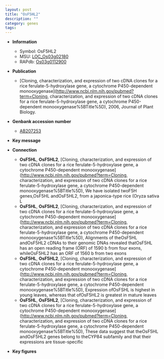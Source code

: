 ```yaml
---
layout: post
title: "OsF5HL2"
description: ""
category: genes
tags: 
---
```


* **Information**  
    + Symbol: OsF5HL2  
    + MSU: [LOC_Os03g02180](http://rice.plantbiology.msu.edu/cgi-bin/ORF_infopage.cgi?orf=LOC_Os03g02180)  
    + RAPdb: [Os03g0112900](http://rapdb.dna.affrc.go.jp/viewer/gbrowse_details/irgsp1?name=Os03g0112900)  

* **Publication**  
    + [Cloning, characterization, and expression of two cDNA clones for a rice ferulate-5-hydroxylase gene, a cytochrome P450-dependent monooxygenase](http://www.ncbi.nlm.nih.gov/pubmed?term=Cloning, characterization, and expression of two cDNA clones for a rice ferulate-5-hydroxylase gene, a cytochrome P450-dependent monooxygenase%5BTitle%5D), 2006, Journal of Plant Biology.

* **Genbank accession number**  
    + [AB207253](http://www.ncbi.nlm.nih.gov/nuccore/AB207253)

* **Key message**  

* **Connection**  
    + __OsF5HL__, __OsF5HL2__, [Cloning, characterization, and expression of two cDNA clones for a rice ferulate-5-hydroxylase gene, a cytochrome P450-dependent monooxygenase](http://www.ncbi.nlm.nih.gov/pubmed?term=Cloning, characterization, and expression of two cDNA clones for a rice ferulate-5-hydroxylase gene, a cytochrome P450-dependent monooxygenase%5BTitle%5D), We have isolated twoF5H genes,OsF5HL andOsF5HL2, from a japonica-type rice (Oryza sativa L
    + __OsF5HL__, __OsF5HL2__, [Cloning, characterization, and expression of two cDNA clones for a rice ferulate-5-hydroxylase gene, a cytochrome P450-dependent monooxygenase](http://www.ncbi.nlm.nih.gov/pubmed?term=Cloning, characterization, and expression of two cDNA clones for a rice ferulate-5-hydroxylase gene, a cytochrome P450-dependent monooxygenase%5BTitle%5D), Alignments of theOsF5HL andOsF5HL2 cDNAs to their genomic DNAs revealed thatOsF5HL has an open reading frame (ORF) of 1590 b from four exons, whileOsF5HL2 has an ORF of 1560 b from two exons
    + __OsF5HL__, __OsF5HL2__, [Cloning, characterization, and expression of two cDNA clones for a rice ferulate-5-hydroxylase gene, a cytochrome P450-dependent monooxygenase](http://www.ncbi.nlm.nih.gov/pubmed?term=Cloning, characterization, and expression of two cDNA clones for a rice ferulate-5-hydroxylase gene, a cytochrome P450-dependent monooxygenase%5BTitle%5D), Expression ofOsFSHL is highest in young leaves, whereas that ofOsF5HL2 is greatest in mature leaves
    + __OsF5HL__, __OsF5HL2__, [Cloning, characterization, and expression of two cDNA clones for a rice ferulate-5-hydroxylase gene, a cytochrome P450-dependent monooxygenase](http://www.ncbi.nlm.nih.gov/pubmed?term=Cloning, characterization, and expression of two cDNA clones for a rice ferulate-5-hydroxylase gene, a cytochrome P450-dependent monooxygenase%5BTitle%5D), These data suggest that theOsF5HL andOsF5HL2 genes belong to theCYP84 subfamily and that their expressions are tissue-specific

* **Key figures**  


